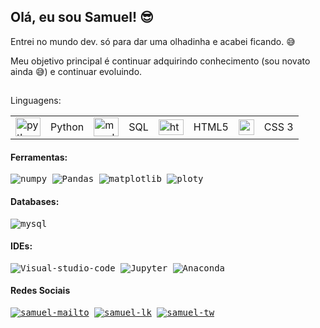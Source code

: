 ## Olá, eu sou Samuel! 😎

Entrei no mundo dev. só para dar uma olhadinha e acabei ficando. 😅

Meu objetivo principal é continuar adquirindo conhecimento (sou novato ainda 😅) e continuar evoluindo. 

## 

Linguagens: 
  
</h4>
<div>
    <table>
        <tr>
            <td>
                <img alt="python" height="30" width="40" src="https://cdn.jsdelivr.net/gh/devicons/devicon/icons/python/python-original.svg" />
            </td>
            <td>
                Python
            </td>
            <td>
                <img alt="mysql" height="30" width="40" src="https://cdn.jsdelivr.net/gh/devicons/devicon/icons/mysql/mysql-original.svg" />
            </td>
            <td>
                SQL
            </td>
            <td>
            <img alt="htm5" height="25" width="40" src="https://img.shields.io/badge/HTML-239120?style=for-the-badge&logo=html5&logoColor=white.svg" />
            </td>
            <td>
            HTML5
            </td>
            <td>
            <img alt="css3" height="25" widht="40" src="https://img.shields.io/badge/CSS-239120?&style=for-the-badge&logo=css3&logoColor=white.svg" />
            </td>
            <td>
            CSS 3
            </td>
              </table>
</div>

<h4>
    Ferramentas:
</h4>
<div>
    <samp>
        <img alt="numpy" src="https://img.shields.io/badge/numpy-%23013243.svg?style=for-the-badge&logo=numpy&logoColor=white" />
        <img alt="Pandas" src="https://img.shields.io/badge/pandas-%23150458.svg?style=for-the-badge&logo=pandas&logoColor=white" />
        <img alt="matplotlib" src="https://img.shields.io/badge/matplotlib-%23F7931E.svg?style=for-the-badge&logo=matplotlib&logoColor=white" />
        <img alt="ploty" src="https://img.shields.io/badge/Plotly-%233F4F75.svg?style=for-the-badge&logo=plotly&logoColor=white" />
    </samp>
</div>
<h4>
    Databases:
</h4>
<div>
    <samp>
        <img alt="mysql" src="https://img.shields.io/badge/MySQL-00000F?style=for-the-badge&logo=mysql&logoColor=white" />
          </samp>
</div>
<h4>
    IDEs:
</h4>
<div>
    <samp>
        <img alt="Visual-studio-code" src="https://img.shields.io/badge/Visual%20Studio%20Code-0078d7.svg?style=for-the-badge&logo=visual-studio-code&logoColor=white" />
        <img alt="Jupyter" src="https://img.shields.io/badge/Made%20with-Jupyter-orange?style=for-the-badge&logo=Jupyter" />
        <img alt="Anaconda" src="https://img.shields.io/badge/Anaconda-%23F7931E.svg?style=for-the-badge&logo=anaconda&logoColor=white" />
     
    
</div>

<h4>Redes Sociais</h4>
<div>
    <samp>
        <a href = "mailto:srgomessilva97@gmail.com"><img alt="samuel-mailto" src="https://img.shields.io/badge/-Gmail-%23333?style=for-the-badge&logo=gmail&logoColor=white" ></a>
        <a href="https://www.linkedin.com/in/samuel-renê-5235ab241/" target="_blank"><img alt="samuel-lk" src="https://img.shields.io/badge/-LinkedIn-%230077B5?style=for-the-badge&logo=linkedin&logoColor=white" ></a>
        <a href="https://twitter.com/_poxasamu" target="_blank"><img alt="samuel-tw" src="https://img.shields.io/badge/Twitter-1DA1F2?style=for-the-badge&logo=twitter&logoColor=white" ></a>
    </samp>
    <br>
</div>
